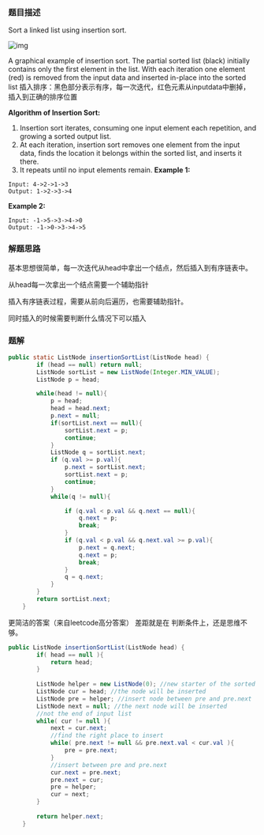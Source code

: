 ### 题目描述

Sort a linked list using insertion sort.

![img](https://upload.wikimedia.org/wikipedia/commons/0/0f/Insertion-sort-example-300px.gif)

A graphical example of insertion sort. The partial sorted list (black) initially contains only the first element in the list.
With each iteration one element (red) is removed from the input data and inserted in-place into the sorted list
 插入排序：黑色部分表示有序，每一次迭代，红色元素从inputdata中删掉，插入到正确的排序位置

**Algorithm of Insertion Sort:**

1. Insertion sort iterates, consuming one input element each repetition, and growing a sorted output list.
2. At each iteration, insertion sort removes one element from the input data, finds the location it belongs within the sorted list, and inserts it there.
3. It repeats until no input elements remain.
   **Example 1:**

```
Input: 4->2->1->3
Output: 1->2->3->4
```

**Example 2:**

```
Input: -1->5->3->4->0
Output: -1->0->3->4->5
```

### 解题思路

基本思想很简单，每一次迭代从head中拿出一个结点，然后插入到有序链表中。

从head每一次拿出一个结点需要一个辅助指针

插入有序链表过程，需要从前向后遍历，也需要辅助指针。

同时插入的时候需要判断什么情况下可以插入

### 题解

```java
public static ListNode insertionSortList(ListNode head) {
        if (head == null) return null;
        ListNode sortList = new ListNode(Integer.MIN_VALUE);
        ListNode p = head;

        while(head != null){
            p = head;
            head = head.next;
            p.next = null;
            if(sortList.next == null){
                sortList.next = p;
                continue;
            }
            ListNode q = sortList.next;
            if (q.val >= p.val){
                p.next = sortList.next;
                sortList.next = p;
                continue;
            }
            while(q != null){

                if (q.val < p.val && q.next == null){
                    q.next = p;
                    break;
                }
                if (q.val < p.val && q.next.val >= p.val){
                    p.next = q.next;
                    q.next = p;
                    break;
                }
                q = q.next;
            }
        }
        return sortList.next;
    }
```

更简洁的答案（来自leetcode高分答案）
差距就是在 判断条件上，还是思维不够。

```java
public ListNode insertionSortList(ListNode head) {
		if( head == null ){
			return head;
		}
		
		ListNode helper = new ListNode(0); //new starter of the sorted list
		ListNode cur = head; //the node will be inserted
		ListNode pre = helper; //insert node between pre and pre.next
		ListNode next = null; //the next node will be inserted
		//not the end of input list
		while( cur != null ){
			next = cur.next;
			//find the right place to insert
			while( pre.next != null && pre.next.val < cur.val ){
				pre = pre.next;
			}
			//insert between pre and pre.next
			cur.next = pre.next;
			pre.next = cur;
			pre = helper;
			cur = next;
		}
		
		return helper.next;
	}
```

